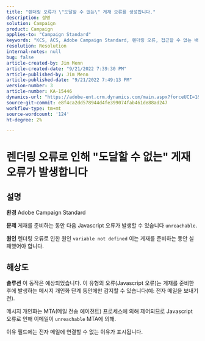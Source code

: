 ```yaml
---
title: "렌더링 오류가 \"도달할 수 없는\" 게재 오류를 생성합니다."
description: 설명
solution: Campaign
product: Campaign
applies-to: "Campaign Standard"
keywords: "KCS, ACS, Adobe Campaign Standard, 렌더링 오류, 접근할 수 없는 배달 실패"
resolution: Resolution
internal-notes: null
bug: false
article-created-by: Jim Menn
article-created-date: "9/21/2022 7:39:30 PM"
article-published-by: Jim Menn
article-published-date: "9/21/2022 7:49:13 PM"
version-number: 3
article-number: KA-15446
dynamics-url: "https://adobe-ent.crm.dynamics.com/main.aspx?forceUCI=1&pagetype=entityrecord&etn=knowledgearticle&id=31bf9718-e539-ed11-9db1-0022480866ad"
source-git-commit: e8f4ca2dd578944d4fe399074fab461de88ad247
workflow-type: tm+mt
source-wordcount: '124'
ht-degree: 2%

---
```


# 렌더링 오류로 인해 &quot;도달할 수 없는&quot; 게재 오류가 발생합니다

## 설명


<b>환경</b>
Adobe Campaign Standard

<b>문제</b>
게재를 준비하는 동안 다음 Javascript 오류가 발생할 수 있습니다 `unreachable`.

<b>원인</b>
렌더링 오류로 인한 원인 `variable not defined` 이는 게재를 준비하는 동안 실패했어야 합니다.


## 해상도


<b>솔루션</b>
이 동작은 예상되었습니다. 이 유형의 오류(Javascript 오류)는 게재를 준비한 후에 발생하는 메시지 개인화 단계 동안에만 감지할 수 있습니다(예: 전자 메일을 보내기 전).

메시지 개인화는 MTA(메일 전송 에이전트) 프로세스에 의해 제어되므로 Javascript 오류로 인해 이메일이 `unreachable` MTA에 의해.

이유 필드에는 전자 메일에 연결할 수 없는 이유가 표시됩니다.
